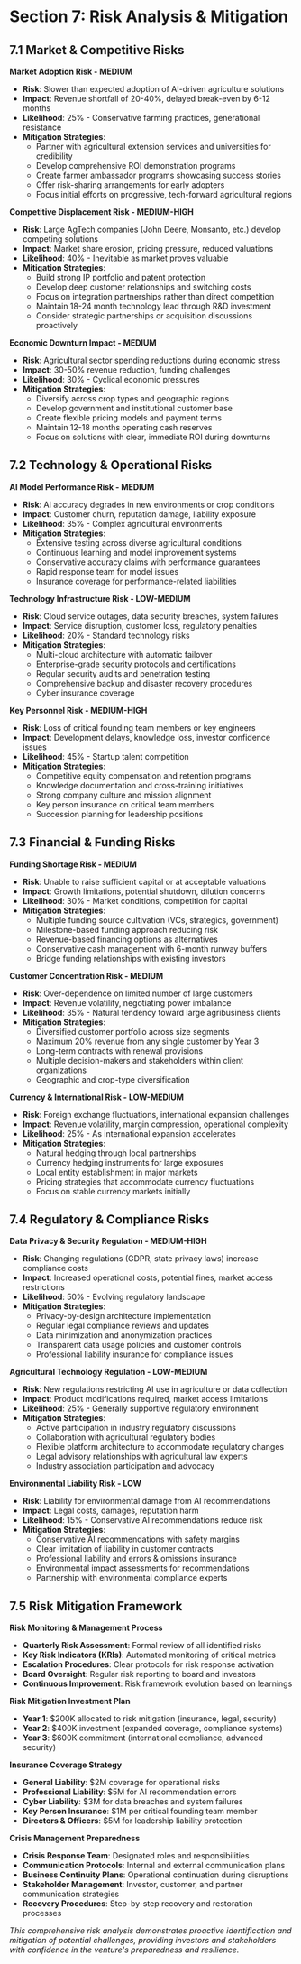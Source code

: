 ﻿# Section 7: Risk Analysis & Mitigation

## 7.1 Market & Competitive Risks

**Market Adoption Risk - MEDIUM**
- **Risk**: Slower than expected adoption of AI-driven agriculture solutions
- **Impact**: Revenue shortfall of 20-40%, delayed break-even by 6-12 months
- **Likelihood**: 25% - Conservative farming practices, generational resistance
- **Mitigation Strategies**:
  - Partner with agricultural extension services and universities for credibility
  - Develop comprehensive ROI demonstration programs
  - Create farmer ambassador programs showcasing success stories
  - Offer risk-sharing arrangements for early adopters
  - Focus initial efforts on progressive, tech-forward agricultural regions

**Competitive Displacement Risk - MEDIUM-HIGH**
- **Risk**: Large AgTech companies (John Deere, Monsanto, etc.) develop competing solutions
- **Impact**: Market share erosion, pricing pressure, reduced valuations
- **Likelihood**: 40% - Inevitable as market proves valuable
- **Mitigation Strategies**:
  - Build strong IP portfolio and patent protection
  - Develop deep customer relationships and switching costs
  - Focus on integration partnerships rather than direct competition
  - Maintain 18-24 month technology lead through R&D investment
  - Consider strategic partnerships or acquisition discussions proactively

**Economic Downturn Impact - MEDIUM**
- **Risk**: Agricultural sector spending reductions during economic stress
- **Impact**: 30-50% revenue reduction, funding challenges
- **Likelihood**: 30% - Cyclical economic pressures
- **Mitigation Strategies**:
  - Diversify across crop types and geographic regions
  - Develop government and institutional customer base
  - Create flexible pricing models and payment terms
  - Maintain 12-18 months operating cash reserves
  - Focus on solutions with clear, immediate ROI during downturns

## 7.2 Technology & Operational Risks

**AI Model Performance Risk - MEDIUM**
- **Risk**: AI accuracy degrades in new environments or crop conditions
- **Impact**: Customer churn, reputation damage, liability exposure
- **Likelihood**: 35% - Complex agricultural environments
- **Mitigation Strategies**:
  - Extensive testing across diverse agricultural conditions
  - Continuous learning and model improvement systems
  - Conservative accuracy claims with performance guarantees
  - Rapid response team for model issues
  - Insurance coverage for performance-related liabilities

**Technology Infrastructure Risk - LOW-MEDIUM**
- **Risk**: Cloud service outages, data security breaches, system failures
- **Impact**: Service disruption, customer loss, regulatory penalties
- **Likelihood**: 20% - Standard technology risks
- **Mitigation Strategies**:
  - Multi-cloud architecture with automatic failover
  - Enterprise-grade security protocols and certifications
  - Regular security audits and penetration testing
  - Comprehensive backup and disaster recovery procedures
  - Cyber insurance coverage

**Key Personnel Risk - MEDIUM-HIGH**
- **Risk**: Loss of critical founding team members or key engineers
- **Impact**: Development delays, knowledge loss, investor confidence issues
- **Likelihood**: 45% - Startup talent competition
- **Mitigation Strategies**:
  - Competitive equity compensation and retention programs
  - Knowledge documentation and cross-training initiatives
  - Strong company culture and mission alignment
  - Key person insurance on critical team members
  - Succession planning for leadership positions

## 7.3 Financial & Funding Risks

**Funding Shortage Risk - MEDIUM**
- **Risk**: Unable to raise sufficient capital or at acceptable valuations
- **Impact**: Growth limitations, potential shutdown, dilution concerns
- **Likelihood**: 30% - Market conditions, competition for capital
- **Mitigation Strategies**:
  - Multiple funding source cultivation (VCs, strategics, government)
  - Milestone-based funding approach reducing risk
  - Revenue-based financing options as alternatives
  - Conservative cash management with 6-month runway buffers
  - Bridge funding relationships with existing investors

**Customer Concentration Risk - MEDIUM**
- **Risk**: Over-dependence on limited number of large customers
- **Impact**: Revenue volatility, negotiating power imbalance
- **Likelihood**: 35% - Natural tendency toward large agribusiness clients
- **Mitigation Strategies**:
  - Diversified customer portfolio across size segments
  - Maximum 20% revenue from any single customer by Year 3
  - Long-term contracts with renewal provisions
  - Multiple decision-makers and stakeholders within client organizations
  - Geographic and crop-type diversification

**Currency & International Risk - LOW-MEDIUM**
- **Risk**: Foreign exchange fluctuations, international expansion challenges
- **Impact**: Revenue volatility, margin compression, operational complexity
- **Likelihood**: 25% - As international expansion accelerates
- **Mitigation Strategies**:
  - Natural hedging through local partnerships
  - Currency hedging instruments for large exposures
  - Local entity establishment in major markets
  - Pricing strategies that accommodate currency fluctuations
  - Focus on stable currency markets initially

## 7.4 Regulatory & Compliance Risks

**Data Privacy & Security Regulation - MEDIUM-HIGH**
- **Risk**: Changing regulations (GDPR, state privacy laws) increase compliance costs
- **Impact**: Increased operational costs, potential fines, market access restrictions
- **Likelihood**: 50% - Evolving regulatory landscape
- **Mitigation Strategies**:
  - Privacy-by-design architecture implementation
  - Regular legal compliance reviews and updates
  - Data minimization and anonymization practices
  - Transparent data usage policies and customer controls
  - Professional liability insurance for compliance issues

**Agricultural Technology Regulation - LOW-MEDIUM**
- **Risk**: New regulations restricting AI use in agriculture or data collection
- **Impact**: Product modifications required, market access limitations
- **Likelihood**: 25% - Generally supportive regulatory environment
- **Mitigation Strategies**:
  - Active participation in industry regulatory discussions
  - Collaboration with agricultural regulatory bodies
  - Flexible platform architecture to accommodate regulatory changes
  - Legal advisory relationships with agricultural law experts
  - Industry association participation and advocacy

**Environmental Liability Risk - LOW**
- **Risk**: Liability for environmental damage from AI recommendations
- **Impact**: Legal costs, damages, reputation harm
- **Likelihood**: 15% - Conservative AI recommendations reduce risk
- **Mitigation Strategies**:
  - Conservative AI recommendations with safety margins
  - Clear limitation of liability in customer contracts
  - Professional liability and errors & omissions insurance
  - Environmental impact assessments for recommendations
  - Partnership with environmental compliance experts

## 7.5 Risk Mitigation Framework

**Risk Monitoring & Management Process**
- **Quarterly Risk Assessment**: Formal review of all identified risks
- **Key Risk Indicators (KRIs)**: Automated monitoring of critical metrics
- **Escalation Procedures**: Clear protocols for risk response activation
- **Board Oversight**: Regular risk reporting to board and investors
- **Continuous Improvement**: Risk framework evolution based on learnings

**Risk Mitigation Investment Plan**
- **Year 1**: $200K allocated to risk mitigation (insurance, legal, security)
- **Year 2**: $400K investment (expanded coverage, compliance systems)
- **Year 3**: $600K commitment (international compliance, advanced security)

**Insurance Coverage Strategy**
- **General Liability**: $2M coverage for operational risks
- **Professional Liability**: $5M for AI recommendation errors
- **Cyber Liability**: $3M for data breaches and system failures
- **Key Person Insurance**: $1M per critical founding team member
- **Directors & Officers**: $5M for leadership liability protection

**Crisis Management Preparedness**
- **Crisis Response Team**: Designated roles and responsibilities
- **Communication Protocols**: Internal and external communication plans
- **Business Continuity Plans**: Operational continuation during disruptions
- **Stakeholder Management**: Investor, customer, and partner communication strategies
- **Recovery Procedures**: Step-by-step recovery and restoration processes

*This comprehensive risk analysis demonstrates proactive identification and mitigation of potential challenges, providing investors and stakeholders with confidence in the venture's preparedness and resilience.*
